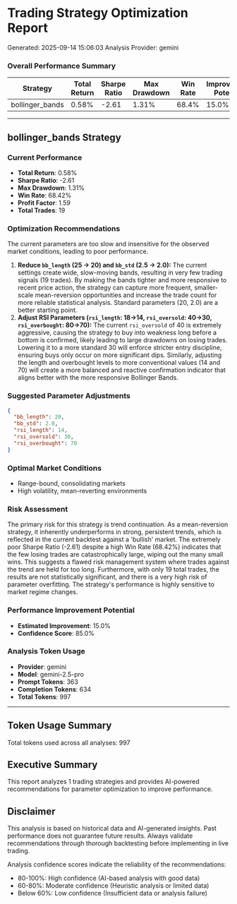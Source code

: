 
# Trading Strategy Optimization Report
Generated: 2025-09-14 15:06:03
Analysis Provider: gemini

### Overall Performance Summary

| Strategy | Total Return | Sharpe Ratio | Max Drawdown | Win Rate | Improvement Potential |
|----------|-------------|--------------|--------------|----------|---------------------|
| bollinger_bands | 0.58% | -2.61 | 1.31% | 68.4% | 15.0% |

---

## bollinger_bands Strategy

### Current Performance
- **Total Return**: 0.58%
- **Sharpe Ratio**: -2.61
- **Max Drawdown**: 1.31%
- **Win Rate**: 68.42%
- **Profit Factor**: 1.59
- **Total Trades**: 19

### Optimization Recommendations

The current parameters are too slow and insensitive for the observed market conditions, leading to poor performance. 
1.  **Reduce `bb_length` (25 -> 20) and `bb_std` (2.5 -> 2.0):** The current settings create wide, slow-moving bands, resulting in very few trading signals (19 trades). By making the bands tighter and more responsive to recent price action, the strategy can capture more frequent, smaller-scale mean-reversion opportunities and increase the trade count for more reliable statistical analysis. Standard parameters (20, 2.0) are a better starting point.
2.  **Adjust RSI Parameters (`rsi_length`: 18->14, `rsi_oversold`: 40->30, `rsi_overbought`: 80->70):** The current `rsi_oversold` of 40 is extremely aggressive, causing the strategy to buy into weakness long before a bottom is confirmed, likely leading to large drawdowns on losing trades. Lowering it to a more standard 30 will enforce stricter entry discipline, ensuring buys only occur on more significant dips. Similarly, adjusting the length and overbought levels to more conventional values (14 and 70) will create a more balanced and reactive confirmation indicator that aligns better with the more responsive Bollinger Bands.

### Suggested Parameter Adjustments

```json
{
  "bb_length": 20,
  "bb_std": 2.0,
  "rsi_length": 14,
  "rsi_oversold": 30,
  "rsi_overbought": 70
}
```

### Optimal Market Conditions
- Range-bound, consolidating markets
- High volatility, mean-reverting environments

### Risk Assessment
The primary risk for this strategy is trend continuation. As a mean-reversion strategy, it inherently underperforms in strong, persistent trends, which is reflected in the current backtest against a 'bullish' market. The extremely poor Sharpe Ratio (-2.61) despite a high Win Rate (68.42%) indicates that the few losing trades are catastrophically large, wiping out the many small wins. This suggests a flawed risk management system where trades against the trend are held for too long. Furthermore, with only 19 total trades, the results are not statistically significant, and there is a very high risk of parameter overfitting. The strategy's performance is highly sensitive to market regime changes.

### Performance Improvement Potential
- **Estimated Improvement**: 15.0%
- **Confidence Score**: 85.0%
### Analysis Token Usage
- **Provider**: gemini
- **Model**: gemini-2.5-pro
- **Prompt Tokens**: 363
- **Completion Tokens**: 634
- **Total Tokens**: 997

---

## Token Usage Summary

Total tokens used across all analyses: 997

## Executive Summary

This report analyzes 1 trading strategies and provides AI-powered 
recommendations for parameter optimization to improve performance.

## Disclaimer

This analysis is based on historical data and AI-generated insights. 
Past performance does not guarantee future results. Always validate recommendations through 
thorough backtesting before implementing in live trading.

Analysis confidence scores indicate the reliability of the recommendations:
- 80-100%: High confidence (AI-based analysis with good data)
- 60-80%: Moderate confidence (Heuristic analysis or limited data)  
- Below 60%: Low confidence (Insufficient data or analysis failure)
